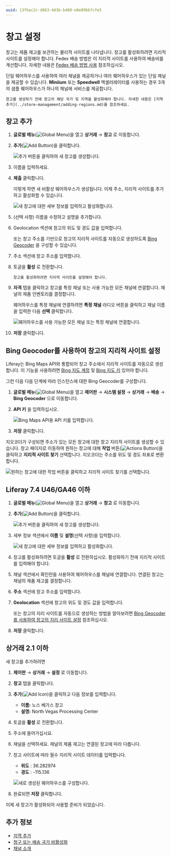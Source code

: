 ```yaml
---
uuid: 13fbac2c-d863-4d3b-b480-e0e09bb7cfe5
---
```


# 창고 설정

창고는 제품 재고를 보관하는 물리적 사이트를 나타냅니다. 창고를 활성화하려면 지리적 사이트를 설정해야 합니다. Fedex 배송 방법은 이 지리적 사이트를 사용하여 배송비를 계산합니다. 자세한 내용은 [Fedex 배송 방법 사용](../store-management/configuring-shipping-methods/using-the-fedex-shipping-method.md) 참조하십시오.

단일 웨어하우스를 사용하여 여러 채널을 제공하거나 여러 웨어하우스가 있는 단일 채널을 제공할 수 있습니다. **Miniium** 또는 **Speedwell** 액셀러레이터를 사용하는 경우 3개의 샘플 웨어하우스가 하나의 채널에 서비스를 제공합니다.

```{note}
창고를 생성하기 전에 창고의 해당 국가 및 지역을 활성화해야 합니다. 자세한 내용은 [지역 추가](../store-management/adding-regions.md)를 참조하세요.
```

## 창고 추가

1. **글로벌 메뉴**(![Global Menu](../images/icon-applications-menu.png))을 열고 **상거래** &rarr; **창고** 로 이동합니다.

1. **추가**(![Add Button](../images/icon-add.png))을 클릭합니다.

   ![추가 버튼을 클릭하여 새 창고를 생성합니다.](./setting-up-warehouses/images/01.png)

1. 이름을 입력하세요.

1. **제출** 클릭합니다.

   이렇게 하면 새 비활성 웨어하우스가 생성됩니다. 이제 주소, 지리적 사이트를 추가하고 활성화할 수 있습니다.

   ![새 창고에 대한 세부 정보를 입력하고 활성화합니다.](./setting-up-warehouses/images/02.png)

1. (선택 사항) 이름을 수정하고 설명을 추가합니다.

1. Geolocation 섹션에 창고의 위도 및 경도 값을 입력합니다.

   또는 창고 주소를 기반으로 창고의 지리적 사이트를 자동으로 생성하도록 [Bing Geocoder](#using-bing-geocoder-to-set-a-warehouses-geolocation) 을 구성할 수 있습니다.

1. 주소 섹션에 창고 주소를 입력합니다.

1. 토글을 **활성** 로 전환합니다.

   ```{important}
   창고를 활성화하려면 지리적 사이트를 설정해야 합니다.
   ```

1. **자격** 탭을 클릭하고 창고를 특정 채널 또는 사용 가능한 모든 채널에 연결합니다. 채널의 제품 인벤토리를 결정합니다.

   웨어하우스를 특정 채널에 연결하려면 **특정 채널** 라디오 버튼을 클릭하고 채널 이름을 입력한 다음 **선택** 클릭합니다.

   ![웨어하우스를 사용 가능한 모든 채널 또는 특정 채널에 연결합니다.](./setting-up-warehouses/images/03.png)

1. **저장** 클릭합니다.

## Bing Geocoder를 사용하여 창고의 지리적 사이트 설정

Liferay는 Bing Maps API와 통합되어 창고 주소에서 지리적 사이트를 자동으로 생성합니다. 이 기능을 사용하려면 [Bing 지도 계정](https://docs.microsoft.com/en-us/bingmaps/getting-started/bing-maps-dev-center-help/creating-a-bing-maps-account) 및 [Bing 지도 키](https://docs.microsoft.com/en-us/bingmaps/getting-started/bing-maps-dev-center-help/getting-a-bing-maps-key) 있어야 합니다.

그런 다음 다음 단계에 따라 인스턴스에 대한 Bing Geocoder를 구성합니다.

1. **글로벌 메뉴**(![Global Menu](../images/icon-applications-menu.png))을 열고 **제어판** &rarr; **시스템 설정** &rarr; **상거래** &rarr; **배송** &rarr; **Bing Geocoder** 으로 이동합니다.

1. **API 키** 을 입력하십시오.

   ![Bing Maps API용 API 키를 입력합니다.](./setting-up-warehouses/images/04.png)

1. **저장** 클릭합니다.

지오코더가 구성되면 주소가 있는 모든 창고에 대한 창고 지리적 사이트를 생성할 수 있습니다. 창고 페이지로 이동하여 원하는 창고에 대해 **작업** 버튼(![Actions Button](../images/icon-actions.png))을 클릭하고 **지리적 사이트 찾기** 선택합니다. 지오코더는 주소를 위도 및 경도 좌표로 변환합니다.

![원하는 창고에 대한 작업 버튼을 클릭하고 지리적 사이트 찾기를 선택합니다.](./setting-up-warehouses/images/05.png)

## Liferay 7.4 U46/GA46 이하

1. **글로벌 메뉴**(![Global Menu](../images/icon-applications-menu.png))을 열고 **상거래** &rarr; **창고** 로 이동합니다.

1. **추가**(![Add Button](../images/icon-add.png))을 클릭합니다.

   ![추가 버튼을 클릭하여 새 창고를 생성합니다.](./setting-up-warehouses/images/06.png)

1. 세부 정보 섹션에서 **이름** 및 **설명**(선택 사항)을 입력합니다.

   ![새 창고에 대한 세부 정보를 입력하고 활성화합니다.](./setting-up-warehouses/images/07.png)

1. 창고를 활성화하려면 토글을 **활성** 로 전환하십시오. 활성화하기 전에 지리적 사이트를 입력해야 합니다.

1. 채널 섹션에서 확인란을 사용하여 웨어하우스를 채널에 연결합니다. 연결된 창고는 채널의 제품 재고를 결정합니다.

1. **주소** 섹션에 창고 주소를 입력합니다.

1. **Geolocation** 섹션에 창고의 위도 및 경도 값을 입력합니다.

   또는 창고의 지리 사이트를 자동으로 생성하는 방법을 알아보려면 [Bing Geocoder를 사용하여 창고의 지리 사이트 설정](#using-bing-geocoder-to-set-a-warehouses-geolocation) 참조하십시오.

1. **저장** 클릭합니다.

## 상거래 2.1 이하

새 창고를 추가하려면

1. **제어판** &rarr; **상거래** &rarr; **설정** 로 이동합니다.

1. **창고** 탭을 클릭합니다.

1. **추가**(![Add Icon](../images/icon-add.png))을 클릭하고 다음 정보를 입력합니다.

   * **이름:** 노스 베가스 창고
   * **설명:** North Vegas Processing Center

1. 토글을 **활성** 로 전환합니다.

1. 주소에 들어가십시요.

1. 채널을 선택하세요. 채널의 제품 재고는 연결된 창고에 따라 다릅니다.

1. 창고 사이트에 따라 필수 지리적 사이트 데이터를 입력합니다.

   * **위도** : 36.282974
   * **경도** : -115.136

    ![새로 생성된 웨어하우스를 구성합니다.](./setting-up-warehouses/images/08.png)

1. 완료되면 **저장** 클릭합니다.

이제 새 창고가 활성화되어 사용할 준비가 되었습니다.

## 추가 정보

* [지역 추가](../store-management/adding-regions.md)
* [청구 또는 배송 국가 비활성화](../store-management/deactivating-a-country-for-billing-or-shipping.md)
* [채널 소개](../store-management/channels/introduction-to-channels.md)
